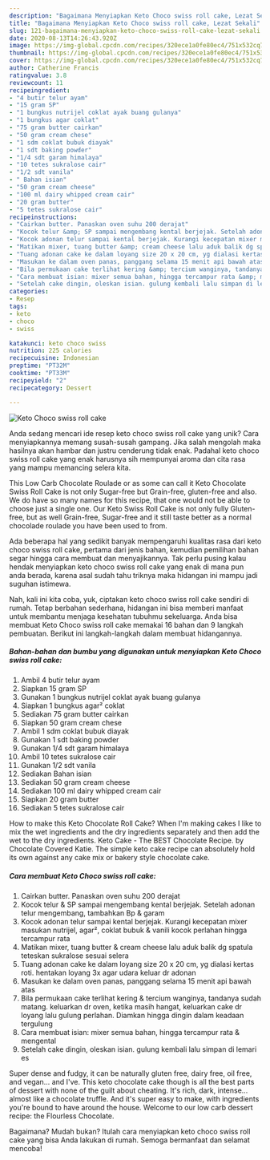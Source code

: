 ```yaml
---
description: "Bagaimana Menyiapkan Keto Choco swiss roll cake, Lezat Sekali"
title: "Bagaimana Menyiapkan Keto Choco swiss roll cake, Lezat Sekali"
slug: 121-bagaimana-menyiapkan-keto-choco-swiss-roll-cake-lezat-sekali
date: 2020-08-13T14:26:43.920Z
image: https://img-global.cpcdn.com/recipes/320ece1a0fe80ec4/751x532cq70/keto-choco-swiss-roll-cake-foto-resep-utama.jpg
thumbnail: https://img-global.cpcdn.com/recipes/320ece1a0fe80ec4/751x532cq70/keto-choco-swiss-roll-cake-foto-resep-utama.jpg
cover: https://img-global.cpcdn.com/recipes/320ece1a0fe80ec4/751x532cq70/keto-choco-swiss-roll-cake-foto-resep-utama.jpg
author: Catherine Francis
ratingvalue: 3.8
reviewcount: 11
recipeingredient:
- "4 butir telur ayam"
- "15 gram SP"
- "1 bungkus nutrijel coklat ayak buang gulanya"
- "1 bungkus agar coklat"
- "75 gram butter cairkan"
- "50 gram cream chese"
- "1 sdm coklat bubuk diayak"
- "1 sdt baking powder"
- "1/4 sdt garam himalaya"
- "10 tetes sukralose cair"
- "1/2 sdt vanila"
- " Bahan isian"
- "50 gram cream cheese"
- "100 ml dairy whipped cream cair"
- "20 gram butter"
- "5 tetes sukralose cair"
recipeinstructions:
- "Cairkan butter. Panaskan oven suhu 200 derajat"
- "Kocok telur &amp; SP sampai mengembang kental berjejak. Setelah adonan telur mengembang, tambahkan Bp &amp; garam"
- "Kocok adonan telur sampai kental berjejak. Kurangi kecepatan mixer masukan nutrijel, agar², coklat bubuk &amp; vanili kocok perlahan hingga tercampur rata"
- "Matikan mixer, tuang butter &amp; cream cheese lalu aduk balik dg spatula teteskan sukralose sesuai selera"
- "Tuang adonan cake ke dalam loyang size 20 x 20 cm, yg dialasi kertas roti. hentakan loyang 3x agar udara keluar dr adonan"
- "Masukan ke dalam oven panas, panggang selama 15 menit api bawah atas"
- "Bila permukaan cake terlihat kering &amp; tercium wanginya, tandanya sudah matang. keluarkan dr oven, ketika masih hangat, keluarkan cake dr loyang lalu gulung perlahan. Diamkan hingga dingin dalam keadaan tergulung"
- "Cara membuat isian: mixer semua bahan, hingga tercampur rata &amp; mengental"
- "Setelah cake dingin, oleskan isian. gulung kembali lalu simpan di lemari es"
categories:
- Resep
tags:
- keto
- choco
- swiss

katakunci: keto choco swiss 
nutrition: 225 calories
recipecuisine: Indonesian
preptime: "PT32M"
cooktime: "PT33M"
recipeyield: "2"
recipecategory: Dessert

---
```



![Keto Choco swiss roll cake](https://img-global.cpcdn.com/recipes/320ece1a0fe80ec4/751x532cq70/keto-choco-swiss-roll-cake-foto-resep-utama.jpg)

Anda sedang mencari ide resep keto choco swiss roll cake yang unik? Cara menyiapkannya memang susah-susah gampang. Jika salah mengolah maka hasilnya akan hambar dan justru cenderung tidak enak. Padahal keto choco swiss roll cake yang enak harusnya sih mempunyai aroma dan cita rasa yang mampu memancing selera kita.

This Low Carb Chocolate Roulade or as some can call it Keto Chocolate Swiss Roll Cake is not only Sugar-free but Grain-free, gluten-free and also. We do have so many names for this recipe, that one would not be able to choose just a single one. Our Keto Swiss Roll Cake is not only fully Gluten-free, but as well Grain-free, Sugar-free and it still taste better as a normal chocolade roulade you have been used to from.

Ada beberapa hal yang sedikit banyak mempengaruhi kualitas rasa dari keto choco swiss roll cake, pertama dari jenis bahan, kemudian pemilihan bahan segar hingga cara membuat dan menyajikannya. Tak perlu pusing kalau hendak menyiapkan keto choco swiss roll cake yang enak di mana pun anda berada, karena asal sudah tahu triknya maka hidangan ini mampu jadi suguhan istimewa.


Nah, kali ini kita coba, yuk, ciptakan keto choco swiss roll cake sendiri di rumah. Tetap berbahan sederhana, hidangan ini bisa memberi manfaat untuk membantu menjaga kesehatan tubuhmu sekeluarga. Anda bisa membuat Keto Choco swiss roll cake memakai 16 bahan dan 9 langkah pembuatan. Berikut ini langkah-langkah dalam membuat hidangannya.

<!--inarticleads1-->

##### Bahan-bahan dan bumbu yang digunakan untuk menyiapkan Keto Choco swiss roll cake:

1. Ambil 4 butir telur ayam
1. Siapkan 15 gram SP
1. Gunakan 1 bungkus nutrijel coklat ayak buang gulanya
1. Siapkan 1 bungkus agar² coklat
1. Sediakan 75 gram butter cairkan
1. Siapkan 50 gram cream chese
1. Ambil 1 sdm coklat bubuk diayak
1. Gunakan 1 sdt baking powder
1. Gunakan 1/4 sdt garam himalaya
1. Ambil 10 tetes sukralose cair
1. Gunakan 1/2 sdt vanila
1. Sediakan  Bahan isian
1. Sediakan 50 gram cream cheese
1. Sediakan 100 ml dairy whipped cream cair
1. Siapkan 20 gram butter
1. Sediakan 5 tetes sukralose cair


How to make this Keto Chocolate Roll Cake? When I&#39;m making cakes I like to mix the wet ingredients and the dry ingredients separately and then add the wet to the dry ingredients. Keto Cake - The BEST Chocolate Recipe. by Chocolate Covered Katie. The simple keto cake recipe can absolutely hold its own against any cake mix or bakery style chocolate cake. 

<!--inarticleads2-->

##### Cara membuat Keto Choco swiss roll cake:

1. Cairkan butter. Panaskan oven suhu 200 derajat
1. Kocok telur &amp; SP sampai mengembang kental berjejak. Setelah adonan telur mengembang, tambahkan Bp &amp; garam
1. Kocok adonan telur sampai kental berjejak. Kurangi kecepatan mixer masukan nutrijel, agar², coklat bubuk &amp; vanili kocok perlahan hingga tercampur rata
1. Matikan mixer, tuang butter &amp; cream cheese lalu aduk balik dg spatula teteskan sukralose sesuai selera
1. Tuang adonan cake ke dalam loyang size 20 x 20 cm, yg dialasi kertas roti. hentakan loyang 3x agar udara keluar dr adonan
1. Masukan ke dalam oven panas, panggang selama 15 menit api bawah atas
1. Bila permukaan cake terlihat kering &amp; tercium wanginya, tandanya sudah matang. keluarkan dr oven, ketika masih hangat, keluarkan cake dr loyang lalu gulung perlahan. Diamkan hingga dingin dalam keadaan tergulung
1. Cara membuat isian: mixer semua bahan, hingga tercampur rata &amp; mengental
1. Setelah cake dingin, oleskan isian. gulung kembali lalu simpan di lemari es


Super dense and fudgy, it can be naturally gluten free, dairy free, oil free, and vegan… and I&#39;ve. This keto chocolate cake though is all the best parts of dessert with none of the guilt about cheating. It&#39;s rich, dark, intense… almost like a chocolate truffle. And it&#39;s super easy to make, with ingredients you&#39;re bound to have around the house. Welcome to our low carb dessert recipe: the Flourless Chocolate. 

Bagaimana? Mudah bukan? Itulah cara menyiapkan keto choco swiss roll cake yang bisa Anda lakukan di rumah. Semoga bermanfaat dan selamat mencoba!
